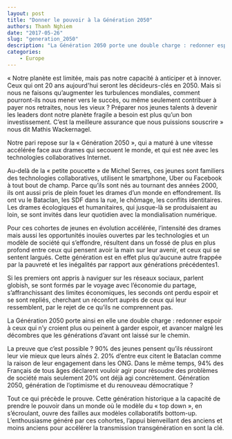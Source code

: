 ```yaml
---
layout: post
title: "Donner le pouvoir à la Génération 2050"
authors: Thanh Nghiem
date: "2017-05-26"
slug: "generation_2050"
description: "La Génération 2050 porte une double charge : redonner espoir et avancer malgré les décombres."
categories:
    - Europe
---
```


« Notre planète est limitée, mais pas notre capacité à anticiper et à innover. Ceux qui ont 20 ans aujourd'hui seront les décideurs-clés en 2050. Mais si nous ne faisons qu’augmenter les turbulences mondiales, comment pourront-ils nous mener vers le succès, ou même seulement contribuer à payer nos retraites, nous les vieux ? Préparer nos jeunes talents à devenir les leaders dont notre planète fragile a besoin est plus qu’un bon investissement. C’est la meilleure assurance que nous puissions souscrire » nous dit Mathis Wackernagel.

Notre pari repose sur la « Génération 2050 », qui a maturé à une vitesse accélérée face aux drames qui secouent le monde, et qui est née avec les technologies collaboratives Internet. 

Au-delà de la « petite poucette » de Michel Serres, ces jeunes sont familiers des technologies collaboratives, utilisent le smartphone, Uber ou Facebook à tout bout de champ. Parce qu’ils sont nés au tournant des années 2000, ils ont aussi pris de plein fouet les drames d’un monde en effondrement. Ils ont vu le Bataclan, les SDF dans la rue, le chômage, les conflits identitaires. Les drames écologiques et humanitaires, qui jusque-là se produisaient au loin, se sont invités dans leur quotidien avec la mondialisation numérique. 

Pour ces cohortes de jeunes en évolution accélérée, l’intensité des drames mais aussi les opportunités inouïes ouvertes par les technologies et un modèle de société qui s’effondre, résultent dans un fossé de plus en plus profond entre ceux qui pensent avoir la main sur leur avenir, et ceux qui se sentent largués. Cette génération est en effet plus qu’aucune autre frappée par la pauvreté et les inégalités par rapport aux générations précédentes1.

Si les premiers ont appris à naviguer sur les réseaux sociaux, parlent globish, se sont formés par le voyage avec l’économie du partage, s’affranchissant des limites économiques, les seconds ont perdu espoir et se sont repliés, cherchant un réconfort auprès de ceux qui leur ressemblent, par le rejet de ce qu’ils ne comprennent pas. 

La Génération 2050 porte ainsi en elle une double charge : redonner espoir à ceux qui n’y croient plus ou peinent à garder espoir, et avancer malgré les décombres que les générations d’avant ont laissé sur le chemin. 

La preuve que c’est possible ? 90% des jeunes pensent qu’ils réussiront leur vie mieux que leurs aînés 2. 20% d’entre eux citent le Bataclan comme la raison de leur engagement dans les ONG. Dans le même temps, 94% des Français de tous âges déclarent vouloir agir pour résoudre des problèmes de société mais seulement 20% ont déjà agi concrètement. Génération 2050, génération de l’optimisme et du renouveau démocratique ? 

Tout ce qui précède le prouve. Cette génération historique a la capacité de prendre le pouvoir dans un monde où le modèle du « top down », en s’écroulant, ouvre des failles aux modèles collaboratifs bottom-up. L’enthousiasme généré par ces cohortes, l’appui bienveillant des anciens et moins anciens pour accélérer la transmission transgénération en sont la clé.

